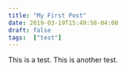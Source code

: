 ```yaml
---
title: "My First Post"
date: 2019-03-19T15:49:58-04:00
draft: false
tags:  ["test"]
---
```


This is a test.
This is another test.